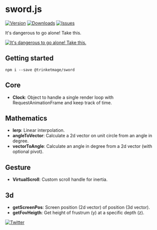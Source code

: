 # sword.js


<p>
  <a href="https://www.npmjs.com/package/@trinketmage/sword"><img src="https://img.shields.io/npm/v/@trinketmage/sword" alt="Version"></a>
  <a href="https://www.npmjs.com/package/@trinketmage/sword"><img src="https://img.shields.io/npm/dy/@trinketmage/sword" alt="Downloads"></a>
  <a href="https://github.com/trinketmage/sword/issues"><img src="https://img.shields.io/github/issues/trinketmage/sword" alt="Issues"></a>
</p>
It's dangerous to go alone! Take this.

[![It's dangerous to go alone! Take this.](https://64.media.tumblr.com/73ad3d3cbbf91efea40773bd6f1f1e72/tumblr_mlkpzij6T81qizbpto1_1280.gifv)](https://magicalgametime.com/post/48470399171)

## Getting started
```
npm i --save @trinketmage/sword
```

## Core
- **Clock**: Object to handle a single render loop with RequestAnimationFrame and keep track of time.

## Mathematics

- **lerp**: Linear interpolation.
- **angleToVector**: Calculate a 2d vector on unit circle from an angle in degree.
- **vectorToAngle**: Calculate an angle in degree from a 2d vector (with optional pivot).

## Gesture
- **VirtualScroll**: Custom scroll handle for inertia.

## 3d
- **getScreenPos**: Screen position (2d vector) of position (3d vector).
- **getFovHeigth**: Get height of frustrum (y) at a specific depth (z).

<p>
  <a href="https://twitter.com/uwutrinket"><img src="https://img.shields.io/twitter/follow/uwutrinket?style=social" alt="Twitter"></a>
</p>
